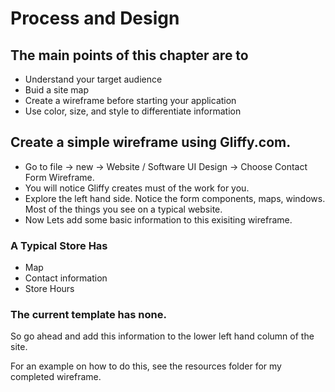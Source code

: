 # Process and Design

## The main points of this chapter are to

* Understand your target audience
* Buid a site map
* Create a wireframe before starting your application
* Use color, size, and style to differentiate information

## Create a simple wireframe using Gliffy.com.

* Go to file -> new -> Website / Software UI Design -> Choose Contact Form Wireframe.
* You will notice Gliffy creates must of the work for you. 
* Explore the left hand side. Notice the form components, maps, windows. Most of the things you see on a typical website.
* Now Lets add some basic information to this exisiting wireframe.

### A Typical Store Has

* Map
* Contact information
* Store Hours

### The current template has none.

So go ahead and add this information to the lower left hand column of the site.

For an example on how to do this, see the resources folder for my completed wireframe.